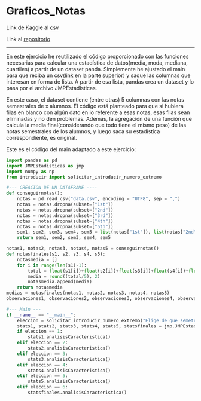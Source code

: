 # Graficos_Notas

Link de Kaggle al [csv](https://www.kaggle.com/datasets/sankha1998/student-semester-result)

Link al [repositorio](https://github.com/Xavitheforce/Graficos_Notas)
***

En este ejercicio he reutilizado el código proporcionado con las funciones necesarias para calcular una estadística de datos(media, moda, mediana, cuartiles) a partir de un dataset panda. Simplemente he ajustado el main para que reciba un csv(link en la parte superior) y saque las columnas que interesan en forma de lista. A partir de esa lista, pandas crea un dataset y lo pasa por el archivo JMPEstadísticas.

En este caso, el dataset contiene (entre otras) 5 columnas con las notas semestrales de x alumnos. El código está planteado para que si hubiera filas en blanco con algún dato en lo referente a esas notas, esas filas sean eliminadas y no den problemas. Además, la agregación de una función que calcula la media final(considerando que todo tiene el mismo peso) de las notas semestrales de los alumnos, y luego saca su estadística correspondiente, es original.

Este es el código del main adaptado a este ejercicio:

```python
import pandas as pd
import JMPEstadisticas as jmp
import numpy as np
from introducir import solicitar_introducir_numero_extremo

#--- CREACION DE UN DATAFRAME ----
def conseguirnotas():
    notas = pd.read_csv("data.csv", encoding = "UTF8", sep = ",")
    notas = notas.dropna(subset=["1st"])
    notas = notas.dropna(subset=["2nd"])
    notas = notas.dropna(subset=["3rd"])
    notas = notas.dropna(subset=["4th"])
    notas = notas.dropna(subset=["5th"])
    sem1, sem2, sem3, sem4, sem5 = list(notas["1st"]), list(notas["2nd"]), list(notas["3rd"]), list(notas["4th"]), list(notas["5th"])
    return sem1, sem2, sem3, sem4, sem5

notas1, notas2, notas3, notas4, notas5 = conseguirnotas()
def notasfinales(s1, s2, s3, s4, s5):
    notasmedia = []
    for i in range(len(s1)-1):
        total = float(s1[i])+float(s2[i])+float(s3[i])+float(s4[i])+float(s5[i])
        media = round((total/5), 2)
        notasmedia.append(media)
    return notasmedia
medias = notasfinales(notas1, notas2, notas3, notas4, notas5)
observaciones1, observaciones2, observaciones3, observaciones4, observaciones5, observacionestotales = pd.DataFrame({'NOTAS':np.array(notas1)}), pd.DataFrame({'NOTAS':np.array(notas2)}), pd.DataFrame({'NOTAS':np.array(notas3)}), pd.DataFrame({'NOTAS':np.array(notas4)}), pd.DataFrame({'NOTAS':np.array(notas5)}), pd.DataFrame({'NOTAS':np.array(medias)})

#--- Main ---
if __name__ == "__main__":
    eleccion = solicitar_introducir_numero_extremo("Elige de que semetre quieres la estadística(1-5), o si la quieres de una media de cada semestre(6)", 1, 6)
    stats1, stats2, stats3, stats4, stats5, statsfinales = jmp.JMPEstadisticas(observaciones1['NOTAS']), jmp.JMPEstadisticas(observaciones2['NOTAS']), jmp.JMPEstadisticas(observaciones3['NOTAS']), jmp.JMPEstadisticas(observaciones4['NOTAS']), jmp.JMPEstadisticas(observaciones5['NOTAS']), jmp.JMPEstadisticas(observacionestotales['NOTAS'])
    if eleccion == 1:
        stats1.analisisCaracteristica()
    elif eleccion == 2:
        stats2.analisisCaracteristica()
    elif eleccion == 3:
        stats3.analisisCaracteristica()
    elif eleccion == 4:
        stats4.analisisCaracteristica()
    elif eleccion == 5:
        stats5.analisisCaracteristica()
    elif eleccion == 6:
        statsfinales.analisisCaracteristica()
```
